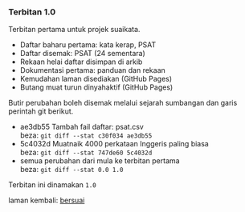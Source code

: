 ---
---

### Terbitan 1.0

Terbitan pertama untuk projek suaikata.

- Daftar baharu pertama: kata kerap, PSAT
- Daftar disemak: PSAT (24 sementara)
- Rekaan helai daftar disimpan di arkib
- Dokumentasi pertama: panduan dan rekaan
- Kemudahan laman disediakan (GitHub Pages)
- Butang muat turun dinyahaktif (GitHub Pages)

Butir perubahan boleh disemak melalui sejarah sumbangan
dan garis perintah git berikut.

- ae3db55 Tambah fail daftar: psat.csv  
beza: `git diff --stat c30f034 ae3db55`
- 5c4032d Muatnaik 4000 perkataan Inggeris paling biasa  
beza: `git diff --stat 747de60 5c4032d`
- semua perubahan dari mula ke terbitan pertama  
beza: `git diff --stat 0.0 1.0`

Terbitan ini dinamakan `1.0`

laman kembali: [bersuai][0]

  [0]: ../bersuai.md
